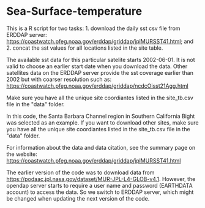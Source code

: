 # Sea-Surface-temperature
This is a R script for two tasks: 1. download the daily sst csv file from ERDDAP server: https://coastwatch.pfeg.noaa.gov/erddap/griddap/jplMURSST41.html; and 2. concat the sst values for all locations listed in the site table. 

The available sst data for this particular satelite starts 2002-06-01. It is not valid to choose an earlier start date when you download the data. Other satellites data on the ERDDAP server provide the sst coverage earlier than 2002 but with coarser resolution such as: https://coastwatch.pfeg.noaa.gov/erddap/griddap/ncdcOisst21Agg.html

Make sure you have all the unique site coordiantes listed in the site_tb.csv file in the "data" folder. 

In this code, the Santa Barbara Channel region in Southern California Bight was selected as an example. If you want to download other sites, make sure you have all the unique site coordiantes listed in the site_tb.csv file in the "data" folder.  

For information about the data and data citation, see the summary page on the website: https://coastwatch.pfeg.noaa.gov/erddap/griddap/jplMURSST41.html

The earlier version of the code was to download data from https://podaac.jpl.nasa.gov/dataset/MUR-JPL-L4-GLOB-v4.1. However, the opendap server starts to require a user name and password (EARTHDATA account) to access the data. So we switch to ERDDAP server, which might be changed when updating the next version of the code. 
